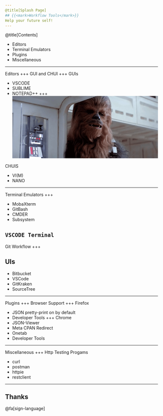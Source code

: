 ```yaml
---
@title[Splash Page]
## {{<mark>Workflow Tools</mark>}}
Help your future self!
---
```

@title[Contents]
* Editors
* Terminal Emulators
* Plugins
* Miscellaneous
---
Editors
+++
GUI and CHUI
+++
GUIs
* VSCODE
* SUBLIME
* NOTEPAD++
+++
![chui](./chui.gif)

CHUIS
* VI(M)
* NANO
---
Terminal Emulators
+++
* MobaXterm
* GitBash
* CMDER
* Subsystem

`VSCODE Terminal`
---
Git Workflow
+++
## UIs
* Bitbucket
* VSCode
* GitKraken
* SourceTree
---
Plugins
+++
Browser Support
+++
Firefox
* JSON pretty-print on by default
* Developer Tools
+++
Chrome
* JSON-Viewer
* Meta CPAN Redirect
* Onetab
* Developer Tools
---
Miscellaneous
+++
Http Testing Progams
* curl
* postman
* httpie
* restclient
---
## Thanks 

@fa[sign-language]
